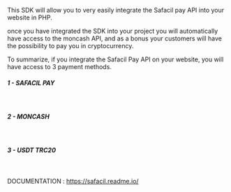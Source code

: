 This SDK will allow you to very easily integrate the Safacil pay API into your website in PHP.

once you have integrated the SDK into your project you will automatically have access to the moncash API, and as a bonus your customers will have the possibility to pay you in cryptocurrency.

To summarize, if you integrate the Safacil Pay API on your website, you will have access to 3 payment methods.

<h5>1 - SAFACIL PAY</h5> <br>
<h5>2 - MONCASH</h5> <br>
<h5>3 - USDT TRC20</h5> <br>

DOCUMENTATION : https://safacil.readme.io/
